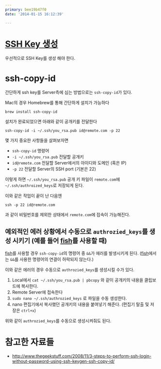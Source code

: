 ```yaml
---
primary: bee19b47f0
date: '2014-01-15 16:12:39'

---
```


# [SSH Key 생성](ssh-keygen.md)

우선적으로 SSH Key를 생성 해야 한다.

# ssh-copy-id

간단하게 ssh key를 Server측에 심는 방법으로는 `ssh-copy-id`가 있다.

Mac의 경우 Homebrew를 통해 간단하게 설치가 가능하다

	brew install ssh-copy-id

설치가 완료되었으면 아래와 같이 공개키를 전달한다

	ssh-copy-id -i ~/.ssh/you_rsa.pub id@remote.com -p 22

몇 가지 중요한 사항들을 살펴보자면

- `ssh-copy-id` 명령어
- `-i ~/.ssh/you_rsa.pub` 전달할 공개키
- `id@remote.com` 전달할 Server에서의 아이디와 도메인 (혹은 IP)
- `-p 22` 전달할 Server의 SSH port (기본은 22)

이렇게 하면 `~/.ssh/you_rsa.pub` 공개 키 파일이 `remote.com`에 `~/.ssh/authroized_keys`로 저장되게 된다.

이와 같은 작업이 끝이 난 다음엔

	ssh -p 22 id@remote.com

과 같이 비밀번호를 제외한 상태에서 `remote.com`에 접속이 가능해진다.

## 예외적인 에러 상황에서 수동으로 `authrozied_keys`를 생성 시키기 (예를 들어 [fish]를 사용할 때)

[fish]를 사용할 경우 `ssh-copy-id`의 명령어 중 `&&`가 에러를 발생시키게 된다. ([fish]에서는 `&&`를 사용한 명령어의 연결이 허락되지 않는다.)

이와 같은 에러의 경우 수동으로 `authrozied_keys`를 생성시킬 수가 있다.

1. Local에서 `cat ~/.ssh/you_rsa.pub | pbcopy` 와 같이 공개키의 내용을 클립보드에 복사한다.
1. Remote Server에 접속한다
1. `sudo nano ~/.ssh/authrozied_keys` 로 파일을 수동 생성한다.
1. nano 편집기에서 복사했던 공개키의 내용을 붙여넣기 해준다. (편집기 탈출 및 저장은 `ctrl+x`)

위와 같이 `authrozied_keys`를 수동으로 생성시켜줘도 된다.


# 참고한 자료들

- <http://www.thegeekstuff.com/2008/11/3-steps-to-perform-ssh-login-without-password-using-ssh-keygen-ssh-copy-id/>




[fish]: ../Shell/fish.md
